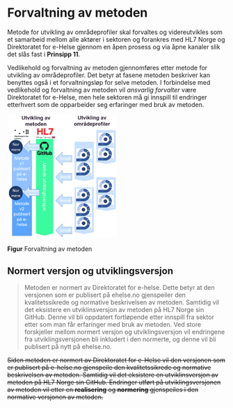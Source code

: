 # Forvaltning av metoden

Metode for utvikling av områdeprofiler skal forvaltes og videreutvikles som et samarbeid mellom alle aktører i sektoren og forankres med HL7 Norge og Direktoratet for e-Helse gjennom en åpen prosess og via åpne kanaler slik det slås fast i **Prinsipp 11**.

Vedlikehold og forvaltning av metoden gjennomføres etter metode for utvikling av områdeprofiler. Det betyr at fasene metoden beskriver kan benyttes også i et forvaltningsløp for selve metoden. I forbindelse med vedlikehold og forvaltning av metoden vil *ansvarlig forvalter* være Direktoratet for e-Helse, men hele sektoren må gi innspill til endringer etterhvert som de opparbeider seg erfaringer med bruk av metoden.

<img src="../../images/forvaltning-metode.png" alt="Forvaltning av metoden" width="50%" />

**Figur** Forvaltning av metoden

## Normert versjon og utviklingsversjon

> Metoden er normert av Direktoratet for e-helse. Dette betyr at  den versjonen som er publisert på ehelse.no gjenspeiler den kvalitetssikrede og normative beskrivelsen av metoden. Samtidig vil det eksistere en utviklinsversjon av metoden på HL7 Norge sin GitHub. Denne vil bli oppdatert fortløpende etter innspill fra sektor etter som man får erfaringer med bruk av metoden. Ved store forskjeller mellom normert versjon og utviklingsversjon vil endringene fra utviklingsversjonen bli inkludert i den normerte, og denne vil bli publisert på nytt på ehelse.no.

~~Siden metoden er normert av Direktoratet for e-Helse vil den versjonen som er publisert på e-helse.no gjenspeile den kvalitetssikrede og normative beskrivelsen av metoden. Samtidig vil det eksistere en utviklinsversjon av metoden på HL7 Norge sin GitHub. Endringer utført på utviklingsversjonen av metoden vil etter en **realisering** og **normering** gjenspeiles i den normative versjonen av metoden.~~
